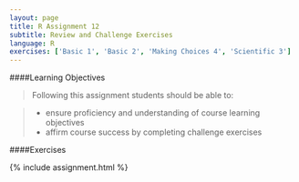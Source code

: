```yaml
---
layout: page
title: R Assignment 12
subtitle: Review and Challenge Exercises
language: R
exercises: ['Basic 1', 'Basic 2', 'Making Choices 4', 'Scientific 3']
---
```


####Learning Objectives

> Following this assignment students should be able to:

> - ensure proficiency and understanding of course learning objectives
> - affirm course success by completing challenge exercises  

####Exercises

{% include assignment.html %}
